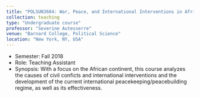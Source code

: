 ```yaml
---
title: "POLSUN3604: War, Peace, and International Interventions in Africa"
collection: teaching
type: "Undergraduate course"
professor: "Severine Autesserre" 
venue: "Barnard College, Political Science"
location: "New York, NY, USA"
---
```

* Semester: Fall 2018
* Role: Teaching Assistant
* Synopsis: With a focus on the African continent, this course analyzes the causes of civil conficts and international interventions and the development of the current international peacekeeping/peacebuilding regime, as well as its effectiveness.